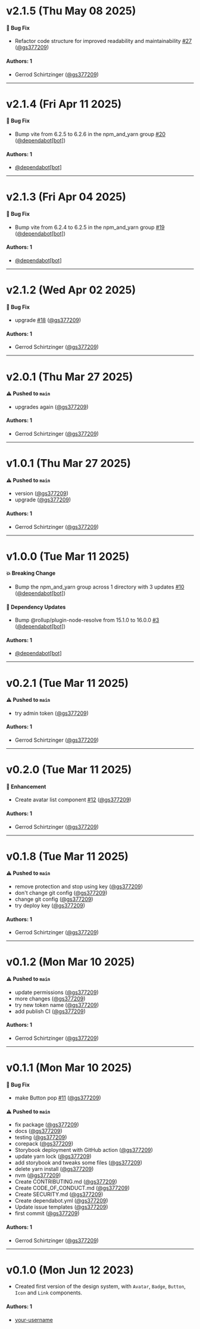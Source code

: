 # v2.1.5 (Thu May 08 2025)

#### 🐛 Bug Fix

- Refactor code structure for improved readability and maintainability [#27](https://github.com/gs377209/learnstorybook-design-system/pull/27) ([@gs377209](https://github.com/gs377209))

#### Authors: 1

- Gerrod Schirtzinger ([@gs377209](https://github.com/gs377209))

---

# v2.1.4 (Fri Apr 11 2025)

#### 🐛 Bug Fix

- Bump vite from 6.2.5 to 6.2.6 in the npm_and_yarn group [#20](https://github.com/gs377209/learnstorybook-design-system/pull/20) ([@dependabot[bot]](https://github.com/dependabot[bot]))

#### Authors: 1

- [@dependabot[bot]](https://github.com/dependabot[bot])

---

# v2.1.3 (Fri Apr 04 2025)

#### 🐛 Bug Fix

- Bump vite from 6.2.4 to 6.2.5 in the npm_and_yarn group [#19](https://github.com/gs377209/learnstorybook-design-system/pull/19) ([@dependabot[bot]](https://github.com/dependabot[bot]))

#### Authors: 1

- [@dependabot[bot]](https://github.com/dependabot[bot])

---

# v2.1.2 (Wed Apr 02 2025)

#### 🐛 Bug Fix

- upgrade [#18](https://github.com/gs377209/learnstorybook-design-system/pull/18) ([@gs377209](https://github.com/gs377209))

#### Authors: 1

- Gerrod Schirtzinger ([@gs377209](https://github.com/gs377209))

---

# v2.0.1 (Thu Mar 27 2025)

#### ⚠️ Pushed to `main`

- upgrades again ([@gs377209](https://github.com/gs377209))

#### Authors: 1

- Gerrod Schirtzinger ([@gs377209](https://github.com/gs377209))

---

# v1.0.1 (Thu Mar 27 2025)

#### ⚠️ Pushed to `main`

- version ([@gs377209](https://github.com/gs377209))
- upgrade ([@gs377209](https://github.com/gs377209))

#### Authors: 1

- Gerrod Schirtzinger ([@gs377209](https://github.com/gs377209))

---

# v1.0.0 (Tue Mar 11 2025)

#### 💥 Breaking Change

- Bump the npm_and_yarn group across 1 directory with 3 updates [#10](https://github.com/gs377209/learnstorybook-design-system/pull/10) ([@dependabot[bot]](https://github.com/dependabot[bot]))

#### 🔩 Dependency Updates

- Bump @rollup/plugin-node-resolve from 15.1.0 to 16.0.0 [#3](https://github.com/gs377209/learnstorybook-design-system/pull/3) ([@dependabot[bot]](https://github.com/dependabot[bot]))

#### Authors: 1

- [@dependabot[bot]](https://github.com/dependabot[bot])

---

# v0.2.1 (Tue Mar 11 2025)

#### ⚠️ Pushed to `main`

- try admin token ([@gs377209](https://github.com/gs377209))

#### Authors: 1

- Gerrod Schirtzinger ([@gs377209](https://github.com/gs377209))

---

# v0.2.0 (Tue Mar 11 2025)

#### 🚀 Enhancement

- Create avatar list component [#12](https://github.com/gs377209/learnstorybook-design-system/pull/12) ([@gs377209](https://github.com/gs377209))

#### Authors: 1

- Gerrod Schirtzinger ([@gs377209](https://github.com/gs377209))

---

# v0.1.8 (Tue Mar 11 2025)

#### ⚠️ Pushed to `main`

- remove protection and stop using key ([@gs377209](https://github.com/gs377209))
- don't change git config ([@gs377209](https://github.com/gs377209))
- change git config ([@gs377209](https://github.com/gs377209))
- try deploy key ([@gs377209](https://github.com/gs377209))

#### Authors: 1

- Gerrod Schirtzinger ([@gs377209](https://github.com/gs377209))

---

# v0.1.2 (Mon Mar 10 2025)

#### ⚠️ Pushed to `main`

- update permissions ([@gs377209](https://github.com/gs377209))
- more changes ([@gs377209](https://github.com/gs377209))
- try new token name ([@gs377209](https://github.com/gs377209))
- add publish CI ([@gs377209](https://github.com/gs377209))

#### Authors: 1

- Gerrod Schirtzinger ([@gs377209](https://github.com/gs377209))

---

# v0.1.1 (Mon Mar 10 2025)

#### 🐛 Bug Fix

- make Button pop [#11](https://github.com/gs377209/learnstorybook-design-system/pull/11) ([@gs377209](https://github.com/gs377209))

#### ⚠️ Pushed to `main`

- fix package ([@gs377209](https://github.com/gs377209))
- docs ([@gs377209](https://github.com/gs377209))
- testing ([@gs377209](https://github.com/gs377209))
- corepack ([@gs377209](https://github.com/gs377209))
- Storybook deployment with GitHub action ([@gs377209](https://github.com/gs377209))
- update yarn lock ([@gs377209](https://github.com/gs377209))
- add storybook and tweaks some files ([@gs377209](https://github.com/gs377209))
- delete yarn install ([@gs377209](https://github.com/gs377209))
- nvm ([@gs377209](https://github.com/gs377209))
- Create CONTRIBUTING.md ([@gs377209](https://github.com/gs377209))
- Create CODE_OF_CONDUCT.md ([@gs377209](https://github.com/gs377209))
- Create SECURITY.md ([@gs377209](https://github.com/gs377209))
- Create dependabot.yml ([@gs377209](https://github.com/gs377209))
- Update issue templates ([@gs377209](https://github.com/gs377209))
- first commit ([@gs377209](https://github.com/gs377209))

#### Authors: 1

- Gerrod Schirtzinger ([@gs377209](https://github.com/gs377209))

---

# v0.1.0 (Mon Jun 12 2023)

- Created first version of the design system, with `Avatar`, `Badge`, `Button`, `Icon` and `Link` components.

#### Authors: 1

- [your-username](https://github.com/your-username)
